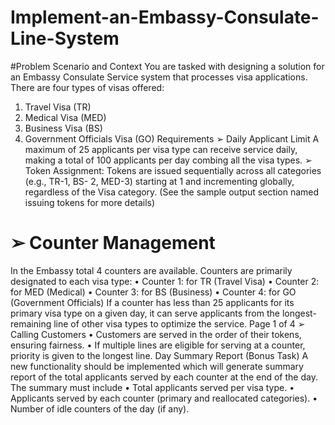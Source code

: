 # Implement-an-Embassy-Consulate-Line-System
#Problem Scenario and Context 
You are tasked with designing a solution for an Embassy Consulate Service system that processes visa 
applications. There are four types of visas offered: 
1. Travel Visa (TR) 
2. Medical Visa (MED) 
3. Business Visa (BS) 
4. Government Officials Visa (GO) 
Requirements 
➢ Daily Applicant Limit 
A maximum of 25 applicants per visa type can receive service daily, making a total of 100 
applicants per day combing all the visa types. 
➢ Token Assignment: 
Tokens are issued sequentially across all categories (e.g., TR-1, BS- 2, MED-3) starting at 1 and 
incrementing globally, regardless of the Visa category. (See the sample output section named 
issuing tokens for more details) 
# ➢ Counter Management 
In the Embassy total 4 counters are available. Counters are primarily designated to each visa type: 
• Counter 1: for TR (Travel Visa) 
• Counter 2: for MED (Medical) 
• Counter 3: for BS (Business) 
• Counter 4: for GO (Government Officials) 
If a counter has less than 25 applicants for its primary visa type on a given day, it can serve applicants 
from the longest-remaining line of other visa types to optimize the service. 
Page 1 of 4 
➢ Calling Customers 
• Customers are served in the order of their tokens, ensuring fairness. 
• If multiple lines are eligible for serving at a counter, priority is given to the longest line. 
Day Summary Report (Bonus Task) 
A new functionality should be implemented which will generate summary report of the total applicants served 
by each counter at the end of the day. The summary must include 
• Total applicants served per visa type. 
• Applicants served by each counter (primary and reallocated categories). 
• Number of idle counters of the day (if any).
